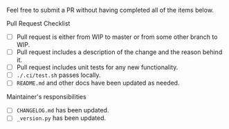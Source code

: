 Feel free to submit a PR without having completed all of the items below. 

Pull Request Checklist
 - [ ] Pull request is either from WIP to master or from some other branch to WIP.
 - [ ] Pull request includes a description of the change and the reason behind it.
 - [ ] Pull request includes unit tests for any new functionality. 
 - [ ] `./.ci/test.sh` passes locally.
 - [ ] `README.md` and other docs have been updated  as needed.

Maintainer's responsibilities 
 - [ ] `CHANGELOG.md` has been updated.
 - [ ] `_version.py` has been updated.
